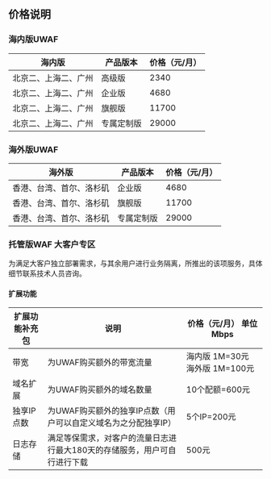 

## 价格说明

### 海内版UWAF

| 海内版        | 产品版本  | 价格（元/月） |
| --- | --- | --- |
| 北京二、上海二、广州 | 高级版   | 2340    |
| 北京二、上海二、广州 | 企业版   | 4680    |
| 北京二、上海二、广州 | 旗舰版   | 11700   |
| 北京二、上海二、广州 | 专属定制版 | 29000   |

### 海外版UWAF

| 海外版                           | 产品版本  | 价格（元/月） |
| --- | --- | ---- |
| 香港、台湾、首尔、洛杉矶 | 企业版   | 4680    |
| 香港、台湾、首尔、洛杉矶 | 旗舰版   | 11700   |
| 香港、台湾、首尔、洛杉矶 | 专属定制版 | 29000   |

### 托管版WAF 大客户专区
为满足大客户独立部署需求，与其余用户进行业务隔离，所推出的该项服务，具体细节联系技术人员咨询。

#### 扩展功能

| 扩展功能补充包 | 说明        | 价格（元/月） 单位 Mbps        |
| --- | --- | --- |
| 带宽      | 为UWAF购买额外的带宽流量| 海内版 1M=30元   海外版 1M=100元 |
| 域名扩展    | 为UWAF购买额外的域名数量  | 10个配额=600元    |
| 独享IP点数  | 为UWAF购买额外的独享IP点数（用户可以自定义域名为之分配独享IP） | 5个IP=200元    |
| 日志存储 | 满足等保需求，对客户的流量日志进行最大180天的存储服务，用户可自行进行下载 | 500元|


